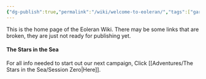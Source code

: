 ```yaml
---
{"dg-publish":true,"permalink":"/wiki/welcome-to-eoleran/","tags":["gardenEntry"]}
---
```


This is the home page of the Eoleran Wiki. There may be some links that are broken, they are just not ready for publishing yet. 

#### The Stars in the Sea
For all info needed to start out our next campaign, Click [[Adventures/The Stars in the Sea/Session Zero\|Here]]. 

